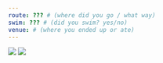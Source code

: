 ```yaml
---
route: ??? # (where did you go / what way)
swim: ??? # (did you swim? yes/no)
venue: # (where you ended up or ate)
---
```


<!-- content goes here, uses markdown -->

<!-- images will automatically be shown, if put in images/ttt/. must match the date of the ride, in format YYYY-MM-DD. can be jpg or png -->

![](../images/ttt/2025-02-27.png)
![](../images/ttt/2025-02-27.jpg)
